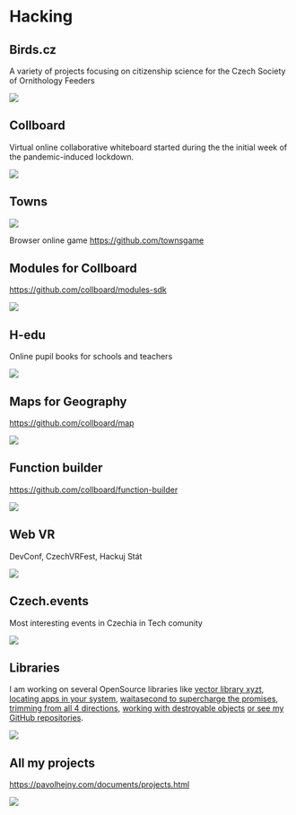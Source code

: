 # Hacking

<!-- TODO: !!! Maybe rename to projects.md -->
<!-- Note: In this file there are all URLs which will be converted into the hacking cases components -->

## Birds.cz

<!-- [🛰] `Maps` -->

A variety of projects focusing on citizenship science for the Czech Society of
Ornithology
Feeders

![](/public/projects/placeholder.png)

## Collboard

<!-- [🛰] `Real time app` -->

Virtual online collaborative whiteboard started during the the initial week of the
pandemic-induced lockdown.

![](/public/projects/whiteboard.png)

## Towns

<!-- [🛰] `WebGL` -->

![](/public/projects/towns.jpg)

Browser online game
https://github.com/townsgame

## Modules for Collboard

https://github.com/collboard/modules-sdk

![](/public/projects/geometry-on-board.png)

## H-edu

Online pupil books for schools and teachers

![](/public/projects/whiteboard-with-tiles.png)

## Maps for Geography

https://github.com/collboard/map

![](/public/projects/collboard-geography-2.jpeg)

## Function builder

https://github.com/collboard/function-builder

![](/public/projects/collboard-function-builder.png)

## Web VR

DevConf, CzechVRFest, Hackuj Stát

![](/public/projects/webvr.jpg)

## Czech.events

Most interesting events in Czechia in Tech comunity

![](/public/projects/placeholder.png)

## Libraries

I am working on several OpenSource libraries like
[vector library xyzt](https://github.com/hejny/xyzt),
[locating apps in your system](https://github.com/hejny/locate-app),
[waitasecond to supercharge the promises](https://github.com/hejny/waitasecond),
[trimming from all 4 directions](https://github.com/hejny/spacetrim),
[working with destroyable objects](https://github.com/hejny/destroyable)
[or see my GitHub repositories](https://github.com/hejny?tab=repositories).

![](/public/projects/xyzt.png)

## All my projects

https://pavolhejny.com/documents/projects.html

![](/public/projects/all-projects.png)

<!--
TODO:
## All my talks

![](/public/projects/placeholder.png)

-->

<!--
TODO: Maybe add SigmaStamp project/hacking

-->
